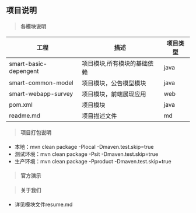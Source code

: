 ## 项目说明
>#### 各模块说明
 工程           			| 描述              | 项目类型
 -------------|-------------|-----  
 smart-basic-depengent   	| 项目模块,所有模块的基础依赖      			| java	  
 smart-common-model      	| 项目模块，公告模型模块			| java	  
 smart-webapp-survey     	| 项目模块，前端展现应用			| web	  
 pom.xml                 	| 项目模块			| java	  
 readme.md               	| 项目描述文件		| md 	  
>#### 项目打包说明
* 本地：mvn clean package -Plocal -Dmaven.test.skip=true
* 测试环境：mvn clean package -Psit -Dmaven.test.skip=true
* 生产环境：mvn clean package -Pproduct -Dmaven.test.skip=true

>#### 官方演示

>#### 关于我们
* 详见模块文件resume.md

